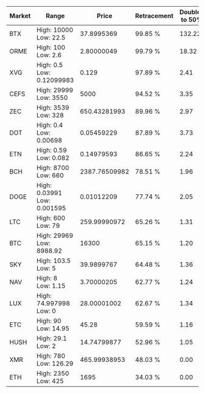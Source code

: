 | Market | Range | Price| Retracement | Doubles to 50% |
| --- | --- | --- | --- | --- |
| BTX | High: 10000<br />Low: 22.5 | 37.8995369 | 99.85 % | 132.22 |
| ORME | High: 100<br />Low: 2.6 | 2.80000049 | 99.79 % | 18.32 |
| XVG | High: 0.5<br />Low: 0.12099983 | 0.129 | 97.89 % | 2.41 |
| CEFS | High: 29999<br />Low: 3550 | 5000 | 94.52 % | 3.35 |
| ZEC | High: 3539<br />Low: 328 | 650.43281993 | 89.96 % | 2.97 |
| DOT | High: 0.4<br />Low: 0.00698 | 0.05459229 | 87.89 % | 3.73 |
| ETN | High: 0.59<br />Low: 0.082 | 0.14979593 | 86.65 % | 2.24 |
| BCH | High: 8700<br />Low: 660 | 2387.76509982 | 78.51 % | 1.96 |
| DOGE | High: 0.03991<br />Low: 0.001595 | 0.01012209 | 77.74 % | 2.05 |
| LTC | High: 600<br />Low: 79 | 259.99990972 | 65.26 % | 1.31 |
| BTC | High: 29969<br />Low: 8988.92 | 16300 | 65.15 % | 1.20 |
| SKY | High: 103.5<br />Low: 5 | 39.9899767 | 64.48 % | 1.36 |
| NAV | High: 8<br />Low: 1.15 | 3.70000205 | 62.77 % | 1.24 |
| LUX | High: 74.997998<br />Low: 0 | 28.00001002 | 62.67 % | 1.34 |
| ETC | High: 90<br />Low: 14.95 | 45.28 | 59.59 % | 1.16 |
| HUSH | High: 29.1<br />Low: 2 | 14.74799877 | 52.96 % | 1.05 |
| XMR | High: 780<br />Low: 126.29 | 465.99938953 | 48.03 % | 0.00 |
| ETH | High: 2350<br />Low: 425 | 1695 | 34.03 % | 0.00 |
